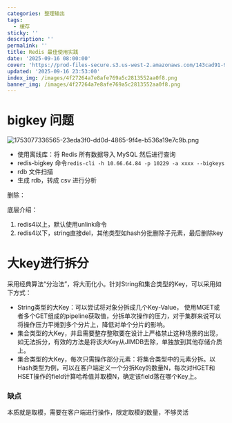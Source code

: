 ```yaml
---
categories: 整理输出
tags:
  - 缓存
sticky: ''
description: ''
permalink: ''
title: Redis 最佳使用实践
date: '2025-09-16 08:00:00'
cover: 'https://prod-files-secure.s3.us-west-2.amazonaws.com/143cad91-961b-48b0-82dc-78fbb6eb5abe/43539cac-2a74-4e44-9693-03381b35e458/106449882_p0.png?X-Amz-Algorithm=AWS4-HMAC-SHA256&X-Amz-Content-Sha256=UNSIGNED-PAYLOAD&X-Amz-Credential=ASIAZI2LB4664XBP6OEK%2F20250917%2Fus-west-2%2Fs3%2Faws4_request&X-Amz-Date=20250917T160044Z&X-Amz-Expires=3600&X-Amz-Security-Token=IQoJb3JpZ2luX2VjEDAaCXVzLXdlc3QtMiJGMEQCIBxeUGsV07frmZ1XuY650xjMmoBBD92YSI9osoSc17W8AiAgCw4oQqvDkM4cvtCjlhwSmT6rSSvcn9ANLZeUSFvzLSqIBAip%2F%2F%2F%2F%2F%2F%2F%2F%2F%2F8BEAAaDDYzNzQyMzE4MzgwNSIMZp69vFpMb6GvPpgsKtwDkmjybnuMrqv%2FD%2BDywEh4JP9Fa223K6hfYO26XxJfj7E5uNpO2MSc1KLcP8cYlkDtS573t%2BKRreGeHqWPrEqBAYEQbk88NCEFBXaIEFcc88%2Byp9m503HHLgg8KUIUj2cO%2F%2FPZg65AORYG12ZN6s4onKokkSPIP5NvNuuYJW%2FrMAC7gvRHN1ZADCWtmJWmwNhJJfLvrpufRH%2FKzx40Jc%2BKd7N6V8kzqtcO0vHPLbPU78DYKWoOwufV2zQ%2F1N4rcQVyJJYXjNKCAMK0yuB0vRP7vWcwe9TBe6a3uAGb5ufxbSsCaFir6ODSIkuew8a3eauaVYIYARob6uW167qBgl5z8MY8ZPi2p5O6vtTQjXKr7ZyHgFgqvoIAMIt9IP2h287mjmOupH04LHK%2BpaO9mB2j93cuNsp4y9uddXpZdYvW3m6WUnaBDVfQC3ca%2FHbUCj5itJRqopGPhJ%2Fg2UkSAewVWJexskCTM%2F4jLYBWglbrAHpuzVpT3dIPtabuMkIAH0bElSVLnJRZ1voEYqX5FnIHtFOKxG5pE9diyOTs3ExNyfqzT9yOHSBN0mWJlc%2BHrPGAapdApxLcaSaB79Eh%2BwjaSavplgMrvCuuw5BugxMgAiLfRORuEj7nu0ZSUi8wgq2rxgY6pgEy%2BWKc9gyGJ1uP6bg9MdFoF4aNAc%2BaEHCQKvmdcb77TNbBI4NSrO6TnF7w2tDI9Av4dSnxGmJu438f4%2FwHR9U24iSneqxoe8dNLaR%2F%2BQhAJqtRkDsBcBRkjjvZPBHVc2K2aICpzym5QsUjYxYov5USX6HV5Hb1ggfMkT5gAHAzNFNTBQCDggoXO5OzJw3S08C5GOfjH5hXP14jZHmP2GunkkSY%2BcMr&X-Amz-Signature=e606f9a9df8036e50c84313d97d52f44a36e002ff54395eb3ea741a6732218b2&X-Amz-SignedHeaders=host&x-amz-checksum-mode=ENABLED&x-id=GetObject'
updated: '2025-09-16 23:53:00'
index_img: /images/4f27264a7e8afe769a5c2813552aa0f8.png
banner_img: /images/4f27264a7e8afe769a5c2813552aa0f8.png
---
```


# bigkey 问题


![1753077336565-23eda3f0-dd0d-4865-9f4e-b536a19e7c9b.png](/images/c6758344cbe13f3ebf0f8718f40ab3f3.png)

- 使用离线库：将 Redis 所有数据导入 MySQL 然后进行查询
- redis-bigkey 命令`redis-cli -h 10.66.64.84 -p 10229 -a xxxx --bigkeys`
- rdb 文件扫描
- 生成 rdb，转成 csv 进行分析

删除：


底层介绍：

1. redis4以上，默认使用unlink命令
2. redis4以下，string直接del，其他类型如hash分批删除子元素，最后删除key

# 大key进行拆分


采用经典算法“分治法”，将大而化小。针对String和集合类型的Key，可以采用如下方式：

- String类型的大Key：可以尝试将对象分拆成几个Key-Value， 使用MGET或者多个GET组成的pipeline获取值，分拆单次操作的压力，对于集群来说可以将操作压力平摊到多个分片上，降低对单个分片的影响。
- 集合类型的大Key，并且需要整存整取要在设计上严格禁止这种场景的出现，如无法拆分，有效的方法是将该大Key从JIMDB去除，单独放到其他存储介质上。
- 集合类型的大Key，每次只需操作部分元素：将集合类型中的元素分拆。以Hash类型为例，可以在客户端定义一个分拆Key的数量N，每次对HGET和HSET操作的field计算哈希值并取模N，确定该field落在哪个Key上。

### 缺点


本质就是取模，需要在客户端进行操作，限定取模的数量，不够灵活

